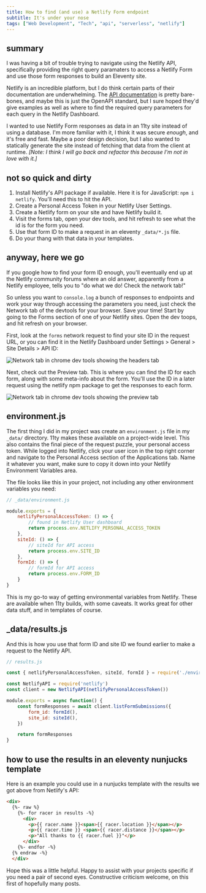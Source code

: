 ```yaml
---
title: How to find (and use) a Netlify Form endpoint
subtitle: It's under your nose
tags: ["Web Development", "Tech", "api", "serverless", "netlify"]
---
```

## summary

I was having a bit of trouble trying to navigate using the Netlify API, specifically providing the right query paramaters to access a Netlify Form and use those form responses to build an Eleventy site.

Netlify is an incredible platform, but I do think certain parts of their documentation are underwhelming. The [API documentation](https://open-api.netlify.com/) is pretty bare-bones, and maybe this is just the OpenAPI standard, but I sure hoped they'd give examples as well as where to find the required query parameters for each query in the Netlify Dashboard.

I wanted to use Netlify Form responses as data in an 11ty site instead of using a database. I'm more familiar with it, I think it was secure *enough*, and it's free and fast. Maybe a poor design decision, but I also wanted to statically generate the site instead of fetching that data from the client at runtime. *\[Note: I think I will go back and refactor this because I'm not in love with it.\]*

## not so quick and dirty

1. Install Netlify's API package if available. Here it is for JavaScript: `npm i netlify`. You'll need this to hit the API.
1. Create a Personal Access Token in your Netlify User Settings.
1. Create a Netlify form on your site and have Netlify build it.
1. Visit the forms tab, open your dev tools, and hit refresh to see what the id is for the form you need.
1. Use that form ID to make a request in an eleventy `_data/*.js` file.
1. Do your thang with that data in your templates.

## anyway, here we go

If you google how to find your form ID enough, you'll eventually end up at the Netlify community forums where an old answer, apparently from a Netlify employee, tells you to "do what we do! Check the network tab!"

So unless you want to `console.log` a bunch of responses to endpoints and work your way through accessing the parameters you need, just check the Network tab of the devtools for your browser. Save your time! Start by going to the Forms section of one of your Netlify sites. Open the dev toops, and hit refresh on your browser.

First, look at the `forms` network request to find your site ID in the request URL, or you can find it in the Netlify Dashboard under Settings > General > Site Details > API ID:

![Network tab in chrome dev tools showing the headers tab](https://res.cloudinary.com/duzmgsio4/image/upload/v1610936994/ericraslich/network_tab.png)

Next, check out the Preview tab. This is where you can find the ID for each form, along with some meta-info about the form. You'll use the ID in a later request using the netlify npm package to get the responses to each form.

![Network tab in chrome dev tools showing the preview tab](https://res.cloudinary.com/duzmgsio4/image/upload/v1610936994/ericraslich/preview_tab.png)



## environment.js

The first thing I did in my project was create an `environment.js` file in my `_data/` directory. 11ty makes these available on a project-wide level. This also contains the final piece of the request puzzle, your personal access token. While logged into Netlify, click your user icon in the top right corner and navigate to the Personal Access section of the Applications tab. Name it whatever you want, make sure to copy it down into your Netlify Environment Variables area.

The file looks like this in your project, not including any other environment variables you need:

``` js
// _data/environment.js

module.exports = {
    netlifyPersonalAccessToken: () => {
        // found in Netlify User dashboard
        return process.env.NETLIFY_PERSONAL_ACCESS_TOKEN
    },
    siteId: () => {
        // siteId for API access
        return process.env.SITE_ID
    },
    formId: () => {
        // formId for API access
        return process.env.FORM_ID
    }
}
```

This is my go-to way of getting environmental variables from Netlify. These are available when 11ty builds, with some caveats. It works great for other data stuff, and in templates of course.

## _data/results.js

And this is how you use that form ID and site ID we found earlier to make a request to the Netlify API.

``` js
// results.js

const { netlifyPersonalAccessToken, siteId, formId } = require('./environment')

const NetlifyAPI = require('netlify')
const client = new NetlifyAPI(netlifyPersonalAccessToken())

module.exports = async function() {
    const formResponses = await client.listFormSubmissions({
        form_id: formId(),
        site_id: siteId(),
    })

    return formResponses
}
```

## how to use the results in an eleventy nunjucks template

Here is an example you could use in a nunjucks template with the results we got above from Netlify's API:

```html
<div>
  {%- raw %}
    {%- for racer in results -%}
      <div>
        <p>{{ racer.name }}<span>{{ racer.location }}</span></p>
        <p>{{ racer.time }} <span>{{ racer.distance }}</span></p>
        <p>"All thanks to {{ racer.fuel }}"</p>
      </div>
    {%- endfor -%}
  {% endraw -%}
  </div>
  ```

Hope this was a little helpful. Happy to assist with your projects specific if you need a pair of second eyes. Constructive criticism welcome, on this first of hopefully many posts.